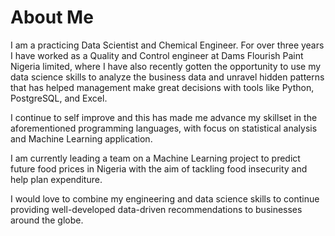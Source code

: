 # About Me


I am a practicing Data Scientist and Chemical Engineer. For over three years I have worked as a Quality and Control engineer at Dams Flourish Paint Nigeria limited, where I have also recently gotten the opportunity to use my data science skills to analyze the business data and unravel hidden patterns that has helped management make great decisions with tools like Python, PostgreSQL, and Excel.

I continue to self improve and this has made me advance my skillset in the aforementioned programming languages, with focus on statistical analysis and Machine Learning application.

I am currently leading a team on a Machine Learning project to predict future food prices in Nigeria with the aim of tackling food insecurity and help plan expenditure.

I would love to combine my engineering and data science skills to continue providing well-developed data-driven recommendations to businesses around the globe.

